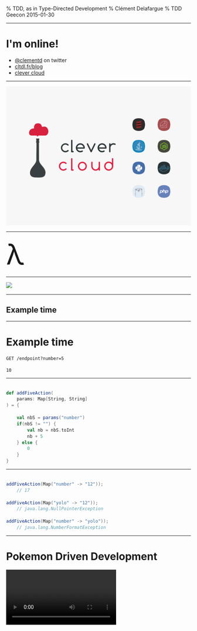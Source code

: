 % TDD, as in <span class="red">Type</span>-Directed Development
% Clément Delafargue
% TDD Geecon 2015-01-30

-------------------------------------------

# I'm online!

 - [\@clementd](https://twitter.com/clementd) on twitter
 - [cltdl.fr/blog](https://cltdl.fr/blog)
 - [clever cloud](http://clever-cloud.com)

-------------------------------------------

![](assets/clever.png)

-------------------------------------------

<span style="font-size: 5.5em;">λ</span>

-------------------------------------------

![](../../stuff-indexes/lol/forrest.jpg)

-------------------------------------------

## Example time

-------------------------------------------

# Example time

    GET /endpoint?number=5

    10

-------------------------------------------

```scala

def addFiveAction(
    params: Map[String, String]
) = {

    val nbS = params("number")
    if(nbS != "") {
        val nb = nbS.toInt
        nb + 5
    } else {
        0
    }
}

```

-------------------------------------------

```scala

addFiveAction(Map("number" -> "12"));
    // 17

addFiveAction(Map("yolo" -> "12"));
    // java.lang.NullPointerException

addFiveAction(Map("number" -> "yolo"));
    // java.lang.NumberFormatException

```

-------------------------------------------

# Pokemon Driven Development
<video src="../../stuff-indexes/lol/cat-clothes.webm" loop/>

-------------------------------------------

<div style="font-size: 0.8em;">

```scala

def addFiveAction(
  params: Map[String, String]) = {
    val nbS = params("number")

    if(nbS != null) {
        if(!nbS != "") {
            try {
                val nb = nbS.toInt
                nb + 5
            } catch {
                case e: NumberFormatException e => 0
            }
        }
    } else {
        0
    }
}

```
</div>

# De plous en plous difficile

    GET /endpoint?n1=20&n2=22

    42
-------------------------------------------

<div style="font-size: 0.5em;">

```scala

def addNumbersAction(
  params: Map[String, String]) = {
    val nbS1 = params("n1");
    val nbS2 = params("n2");

    if(nbS1 != null) {
        if(!nbS1 != "") {
            try {
                val nb1 = nbS1.toInt
                if(nbS2 != null) {
                    if(!nbS2 != "") {
                        try {
                            val nb2 = nbS2.toInt
                            nbS1 + nbS2
                        } catch {
                            case e: NumberFormatException => 0
                        }
                    }
                }
            } catch {
                case e: NumberFormatException => 0
            }
        }
    } else {
        0
    }
}

```
</div>

<details>Hard to read, easy to get wrong, information lost. The code's
structure si not correlated to the problem structure anymore. accidental
complexity</details>

-------------------------------------------

![](assets/carrie.jpg)

-------------------------------------------

## Thinking with types

<details>Encode that information in the type system</details>

-------------------------------------------

## From a map, I can get a value…

-------------------------------------------

## maybe

-------------------------------------------

```scala
def getKeyAt(
  values: Map[String, String],
  key: String
): MaybeString
```

-------------------------------------------

## from a string, I can get an int…

-------------------------------------------

## maybe

-------------------------------------------

```scala
def parseInt(
  string: String
): MaybeInt
```

-------------------------------------------

![](assets/option.png)

<details>Aka maybe, optional</details>

-------------------------------------------


```scala
def parseInt(str: String):
  Option[Int]

map[A,B]#get(key: A): Option[B]
```

-------------------------------------------

```scala
def getInt(
    index: String,
    vals: Map[String, String]
): Option[Int]
```

-------------------------------------------

![](assets/flatmap.png)

<details>Chain the computations, fail if one fails: sequentiality</details>

-------------------------------------------

<div style="font-size: 0.9em;">
```scala
def addNumbersAction(
  params: Map[String, String]
): Int = {
    val i1 = getInt("n1", params)
    val i2 = getInt("n2", params)
    i1.getOrElse(0) + i2.getOrElse(0)
}

```
</div>

<details>We can change the default data injection point, and the types will change</details>


-------------------------------------------

<div style="font-size: 0.5em;">

```scala

def addNumbersAction(
  params: Map[String, String]) = {
    val nbS1 = params("n1");
    val nbS2 = params("n2");

    if(nbS1 != null) {
        if(!nbS1 != "") {
            try {
                val nb1 = nbS1.toInt
                if(nbS2 != null) {
                    if(!nbS2 != "") {
                        try {
                            val nb2 = nbS2.toInt
                            nbS1 + nbS2
                        } catch {
                            case e: NumberFormatException => 0
                        }
                    }
                }
            } catch {
                case e: NumberFormatException => 0
            }
        }
    } else {
        0
    }
}

```
</div>

-------------------------------------------

<video src="../../stuff-indexes/lol/computer-ok.webm" loop/>

-------------------------------------------

## Correct

-------------------------------------------

## by construction

<details>Impossible to express an incorrect program.</details>


-------------------------------------------

<video src="../../stuff-indexes/lol/obviously.webm" loop/>

-------------------------------------------

## Why not tests?

<details>Not the real question</details>

-------------------------------------------

## Why not <span class="red">*only*</span> tests?

-------------------------------------------

<span style="font-size: 5.5em;">∃</span>

« there exists »

<details>software testing can only be used to show the presence of bugs, not
their absence</details>

-------------------------------------------

<span style="font-size: 5.5em;">∀</span>

« for all »

-------------------------------------------

## Type &hArr; Property

-------------------------------------------

## Program &hArr; Proof

-------------------------------------------

# <br/><br />  <small>provably > probably</small>

<details>not necessarily a formal proof (expensive), but it's doable and the
program has the same structure as the proof</details>

-------------------------------------------

## Expressive type systems

<details>not necessarily a formal proof (expensive), but it's doable and the
program has the same structure as the proof</details>

-------------------------------------------

## Parametricity


-------------------------------------------

## Parametricity <br /> (aka generics)

<details>Most important feature in a type system. I don't take seriously
languages with static types and no parametricity</details>

# Ignorance is bliss

<video src="../../stuff-indexes/lol/i-dont-care.webm" loop/>

<details>Prevents you from assuming too much. You can only use the properties
you've explicitely asked for</details>

# Parametricity

<div class="text big">

```scala
def f[A](x: A): A
```
</div>

<details>Assuming it returns a value and doesn't crash or do stupid things, it
can only return its argument: no way to construct an A</details>

# Parametricity

<div class="text big">

```scala
def compose[A,B,C](
    g: (B => C),
    f: (A => B)
): (A => C)
```
</div>

<details>only way to get a C is to apply g to a B, only way to get a B is to
apply f to an A, which you have.</details>

# Parametricity

```scala
def rev[A](xs: List[A]): List[A]
```

<details>types aren't always once-inhabited, but they still prove interesting
things and reduce dramatically the number of tests needed</details>

-------------------------------------------

### `rev(Nil)` <br /> `==` <br/> `Nil`

<details>you can't create As out of thin air, so nil -> nil</details>

-------------------------------------------

### `x in rev(a) => x in a`

# Theorems for free
<video src="../../stuff-indexes/lol/money-shower.webm" loop/>

-------------------------------------------
  
  
  
```scala
trait List[A] {
    def filter(p: A => Boolean): List[A]

    def map[B](f: A => B): List[B]
}

l.filter(compose(p,f)).map(f) ==
l.map(f).filter(p)
```

<details>mathematical proof of that equality. No test needed</details>

-------------------------------------------

## Discipline

-------------------------------------------

# no `null`s
<video src="../../stuff-indexes/lol/bang-boom.webm" loop/>

-------------------------------------------

## type  &hArr; property

-------------------------------------------

## proof  &hArr; program

-------------------------------------------

## `null` can inhabit any type

-------------------------------------------

## `null` can prove any property

# no reflection
<video src="../../stuff-indexes/lol/bicycle-gorilla.webm" loop/>

-------------------------------------------

### reflection breaks blissful ignorance

-------------------------------------------

# Reflection

<div class="text big">
```scala
def f[A](x: A): String
```
</div>

-------------------------------------------

<div class="text big bottom">
```scala
def f[A](x: A): String =

x match {
  case v: String => v
  case v: Int => "int"
  case _ => "whatever"
}
```
</div>

# toString / equals / hashCode
<video src="../../stuff-indexes/lol/driving-fail.webm" loop/>

<details>same as reflection: breaks ignorance by giving behaviour to all types</details>

-------------------------------------------

<div class="text big">
```scala
def f[A](x: A): String =
x.toString
```
</div>


# no exceptions
<video src="../../stuff-indexes/lol/retards.webm" loop/>

<details>same as null: bottom</details>

# Side effects
![](../../stuff-indexes/lol/spock-sob.jpg)

# side-effects

```scala
def f[A](x: A): String = {
  launchBallisticMissile()

  System.getenv("JAVA_HOME")
}
```

<details>side effects not encoded in types => hidden information. Includes
unrestricted mutability</details>

-------------------------------------------

# Fast and loose reasoning is morally correct

<details>Let's program in a safe subset. It's ok to do so even though it isn't
enforced by the compiler</details>

# <span class="red">Type</span>-Directed Development

# Not a silver bullet
<video src="../../stuff-indexes/lol/itworks.webm" loop/>

<details>types can't always prove everything</details>


# Just helpful
<video src="../../stuff-indexes/lol/fabulous.webm" loop/>

<details>but they bring a lot</details>

# Confidence
<video src="../../stuff-indexes/lol/bungee_explosion.webm" loop/>

-------------------------------------------

## Big Refactoring

-------------------------------------------

## Dependencies update

-------------------------------------------

## Play Framework

<details>minor version but changes in the streaming layer, which I used
extensively</details>

-------------------------------------------

## Scalaz 6.x -> 7.x

<details>major bump, whole different architecture, type changes</details>

-------------------------------------------

## DB access library

-------------------------------------------

### It typechecks, ship it

<details>4 evenings / nights of mindless refactoring. When it compiled, it was
ok (I also ran tests to be sure, though)</details>



# Modular thinking

<video src="../../stuff-indexes/lol/hamsters.webm" loop/>

<details>Properties are enforced at the boundaries, you can safely ignore the
rest of the world when working on a function</details>

-------------------------------------------

## Not just about safety
<video src="../../stuff-indexes/lol/fire-trick.webm" loop/>

<details>often the first argument but imo not the most important</details>

# Types lay out algorithms
<video src="../../stuff-indexes/lol/gym.webm" loop/>

<details>just as TDD is important for design</details>

# Hole-Driven-Development
<video src="../../stuff-indexes/lol/abyss.webm" loop/>

<details>step by step, compiler assisted code writing</details>

-------------------------------------------

```scala
case object Hole

def compose[A,B,C](
    g: (B => C),
    f: (A => B)
): (A => C) = Hole

Hole: A => C
```


-------------------------------------------

```scala

def compose[A,B,C](
    g: (B => C),
    f: (A => B)
): (A => C) = (x: A) => Hole

x: A
Hole: C
```


-------------------------------------------

```scala

def compose[A,B,C](
    g: (B => C),
    f: (A => B)
): (A => C) = (x: A) => g(Hole)

X: A
Hole: B
```

-------------------------------------------


```scala

def compose[A,B,C](
    g: (B => C),
    f: (A => B)
): (A => C) = (x: A) => g(f(Hole))

x: A
Hole: A
Hole = x
```

-------------------------------------------

```scala

def compose[A,B,C](
    g: (B => C),
    f: (A => B)
): (A => C) = (x: A) => g(f(x))

```

-------------------------------------------

```scala

def fmap[A,B](
    f: (A => B),
    xs: List[A]
): List[B] = Hole

Hole: List[B]
```

-------------------------------------------

```scala

def fmap[A,B](
    f: (A => B),
    xs: List[A]
): List[B] = xs match {
    case Nil => Nil
    case (head :: tail) =>
        Hole1 :: Hole2
}

head: A
tail: List[A]
Hole1: B
Hole2: List[B]
```

-------------------------------------------

```scala

def fmap[A,B](
    f: (A => B),
    xs: List[A]
): List[B] = xs match {
    case Nil => Nil
    case (head :: tail) =>
        f(head) :: fmap(f, tail)
}
```

# Test-Driven Development

![](assets/red-green-refactor.png)

# <span>Type</span>-Driven Development

![](assets/red-green-refactor.png)


-------------------------------------------

### Types make communication easy

# With machines

<video src="../../stuff-indexes/lol/cyberman_dance.webm" loop/>

<details>obvious</details>

-------------------------------------------

## Type checking

-------------------------------------------

# Tooling
<video src="../../stuff-indexes/lol/hammer.webm" loop/>

-------------------------------------------

<div style="background-color: blue; width: 100%; height: 100%">
### <span style="font-family: 'Comic Sans MS'; color: yellow;">Haskell type syntax</span>
</div>

-------------------------------------------

## `a -> a`

-------------------------------------------

## `Int -> Int`

-------------------------------------------

## `a -> b -> a`

<details>function which takes an a and a b, produces an a</details>

-------------------------------------------

## `a -> (b -> a)`

<details>currying. function which takes an a, produces a function that takes a
b, produces an a. allows for very effective composition</details>


-------------------------------------------

## `(Ord a) =>`<br/>`[a] -> [a]`

<details>The only thing we know about a is that it has a total order</details>

-------------------------------------------

## Intent

-------------------------------------------

# Hoogle \<3 \<3

<http://www.haskell.org/hoogle>

-------------------------------------------

## Remove duplicates

-------------------------------------------

### `Eq a =>` <br /> `[a] -> [a]`

-------------------------------------------

<video src="assets/hoogle-nub.webm" controls/>

-------------------------------------------

### `[Maybe a] ->` <br /> `Maybe [a]`

-------------------------------------------

<video src="assets/hoogle-sequence.webm" controls/>

# With humans

<video src="../../stuff-indexes/lol/dumb_dumber.webm" loop/>

<details>I use types when I program in javascript. I'm just not helped by a
compiler</details>

-------------------------------------------

# Types can't always prove everything

-------------------------------------------

## And that's ok

-------------------------------------------

<div class="text big">
```scala

def reverse[A](
    xs: List[A]
): List[A]
```
</div>

<details>How many tests do i have to write to completely specify its
behaviour?</details>

-------------------------------------------

<div style="font-size: 1.2em;">

```scala

def reverseProp[A: Equal](
  xs: List[A],
  ys: List[A]
) = {

    reverse(xs ++ ys) ==
    reverse(ys) ++ reverse(xs)
}
```

</div>

# Property-based reasoning

# Perfect for edge cases

# Test the specification

<details>used by John Hugues to assess the consistency of norms in embeded
systems for cars</details>

-------------------------------------------

Types *then*

Property-based tests *then*

Unit tests

-------------------------------------------

![](assets/pyramid.png)

-------------------------------------------

## Lay out the function types

-------------------------------------------

## Write property-based tests

-------------------------------------------

### Operations on a type + Laws

-------------------------------------------

<video src="../../stuff-indexes/lol/oh-yeah.webm" loop/>

# Algebra
![](./assets/chalkboard.jpg)

-------------------------------------------

## Figure out the data structure

-------------------------------------------

## Implement

-------------------------------------------

## Unit test for regressions

-------------------------------------------

## ???

-------------------------------------------

## Profit

![](../../stuff-indexes/lol/epic-granny.jpg)

-------------------------------------------

## Types are

-------------------------------------------

## Safety feature

-------------------------------------------

## High level reasoning tool

-------------------------------------------

## Communication tool

-------------------------------------------

## Let's use them
<video src="../../stuff-indexes/lol/banco.webm" loop/>

# Read this

 - [TAPL](http://www.cis.upenn.edu/~bcpierce/tapl/)
 - [PFPL](http://www.cs.cmu.edu/~rwh/plbook/book.pdf)

# Read this

 - [Functional Programming in Scala](http://manning.com/bjarnason)
 - [Functional and Reactive Domain Modeling](http://manning.com/ghosh2/)

# Read this

 - [\@parametricity](https://twitter.com/parametricity)
 - [Parametricity](http://dl.dropboxusercontent.com/u/7810909/media/doc/parametricity.pdf)
 - [Theorems for free](http://ttic.uchicago.edu/~dreyer/course/papers/wadler.pdf)

# Thanks
<video src="../../stuff-indexes/lol/axolotl.webm" loop/>

-------------------------------------------

 - [\@clementd](https://twitter.com/clementd) on twitter
 - [cltdl.fr/blog](https://cltdl.fr/blog)
 - [clever-cloud.com](http://clever-cloud.com)
